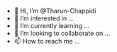 - 👋 Hi, I’m @Tharun-Chappidi
- 👀 I’m interested in ...
- 🌱 I’m currently learning ...
- 💞️ I’m looking to collaborate on ...
- 📫 How to reach me ...

<!---
Tharun-Chappidi/Tharun-Chappidi is a ✨ special ✨ repository because its `README.md` (this file) appears on your GitHub profile.
You can click the Preview link to take a look at your changes.
--->
